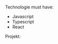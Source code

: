 Technologie must have:

- Javascript
- Typescript
- React

Projekt:

<!-- TODO: -->

<!--
- React Native (Expo)
 -->
